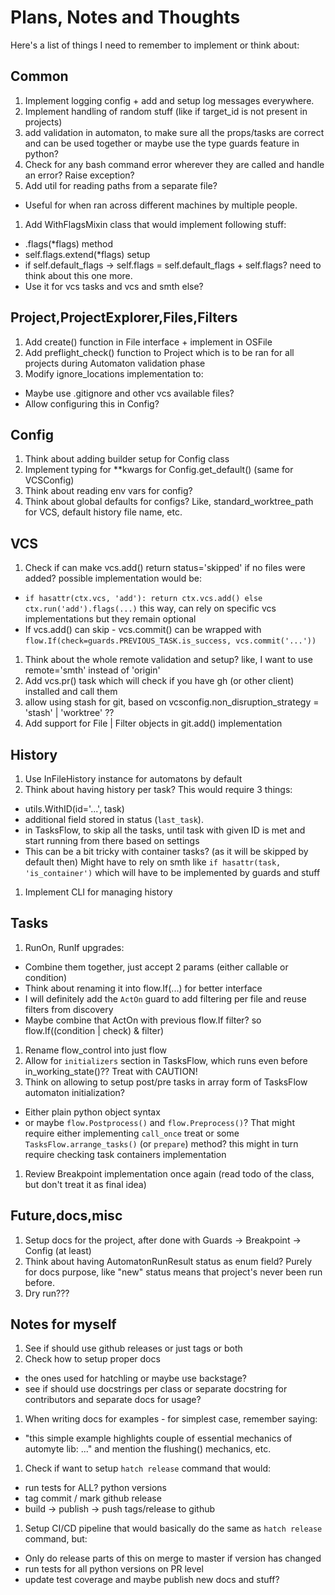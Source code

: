 # Plans, Notes and Thoughts

Here's a list of things I need to remember to implement or think about:

## Common

1. Implement logging config + add and setup log messages everywhere.
1. Implement handling of random stuff (like if target_id is not present in projects)
1. add validation in automaton, to make sure all the props/tasks are correct and can be used together
  or maybe use the type guards feature in python?
1. Check for any bash command error wherever they are called and handle an error? Raise exception?
1. Add util for reading paths from a separate file?
  * Useful for when ran across different machines by multiple people.
1. Add WithFlagsMixin class that would implement following stuff:
  * .flags(*flags) method
  * self.flags.extend(*flags) setup
  * if self.default_flags -> self.flags = self.default_flags + self.flags? need to think about this one more.
  * Use it for vcs tasks and vcs and smth else?

## Project,ProjectExplorer,Files,Filters

1. Add create() function in File interface + implement in OSFile
1. Add preflight_check() function to Project which is to be ran for all projects during Automaton validation phase
1. Modify ignore_locations implementation to:
  * Maybe use .gitignore and other vcs available files?
  * Allow configuring this in Config?

## Config

1. Think about adding builder setup for Config class
1. Implement typing for **kwargs for Config.get_default() (same for VCSConfig)
1. Think about reading env vars for config?
1. Think about global defaults for configs? Like, standard_worktree_path for VCS, default history file name, etc.

## VCS

1. Check if can make vcs.add() return status='skipped' if no files were added? possible implementation would be:
  * `if hasattr(ctx.vcs, 'add'): return ctx.vcs.add() else ctx.run('add').flags(...)`
    this way, can rely on specific vcs implementations but they remain optional
  * If vcs.add() can skip - vcs.commit() can be wrapped with
    `flow.If(check=guards.PREVIOUS_TASK.is_success, vcs.commit('...'))`
1. Think about the whole remote validation and setup? like, I want to use remote='smth' instead of 'origin'
1. Add vcs.pr() task which will check if you have gh (or other client) installed and call them
1. allow using stash for git, based on vcsconfig.non_disruption_strategy = 'stash' | 'worktree' ??
1. Add support for File | Filter objects in git.add() implementation

## History

1. Use InFileHistory instance for automatons by default
1. Think about having history per task? This would require 3 things:
  * utils.WithID(id='...', task)
  * additional field stored in status (`last_task`).
  * in TasksFlow, to skip all the tasks, until task with given ID is met and start running from there based on settings
  * This can be a bit tricky with container tasks? (as it will be skipped by default then)
    Might have to rely on smth like `if hasattr(task, 'is_container')` which will have to be implemented by guards and stuff
1. Implement CLI for managing history

## Tasks

1. RunOn, RunIf upgrades:
  * Combine them together, just accept 2 params (either callable or condition)
  * Think about renaming it into flow.If(...) for better interface
  * I will definitely add the `ActOn` guard to add filtering per file and reuse filters from discovery
  * Maybe combine that ActOn with previous flow.If filter? so flow.If((condition | check) & filter)
1. Rename flow_control into just flow
1. Allow for `initializers` section in TasksFlow, which runs even before in_working_state()?? Treat with CAUTION!
1. Think on allowing to setup post/pre tasks in array form of TasksFlow automaton initialization?
  * Either plain python object syntax
  * or maybe `flow.Postprocess()` and `flow.Preprocess()`?
    That might require either implementing `call_once` treat or some `TasksFlow.arrange_tasks()` (or `prepare`) method?
    this might in turn require checking task containers implementation
1. Review Breakpoint implementation once again (read todo of the class, but don't treat it as final idea)


## Future,docs,misc

1. Setup docs for the project, after done with Guards -> Breakpoint -> Config (at least)
1. Think about having AutomatonRunResult status as enum field?
    Purely for docs purpose, like "new" status means that project's never been run before.
1. Dry run???

## Notes for myself

1. See if should use github releases or just tags or both
1. Check how to setup proper docs
  * the ones used for hatchling or maybe use backstage?
  * see if should use docstrings per class or separate docstring for contributors and separate docs for usage?
1. When writing docs for examples - for simplest case, remember saying:
  * "this simple example highlights couple of essential mechanics of automyte lib: ..."
  and mention the flushing() mechanics, etc.

1. Check if want to setup `hatch release` command that would:
  * run tests for ALL? python versions
  * tag commit / mark github release
  * build -> publish -> push tags/release to github
1. Setup CI/CD pipeline that would basically do the same as `hatch release` command, but:
  * Only do release parts of this on merge to master if version has changed
  * run tests for all python versions on PR level
  * update test coverage and maybe publish new docs and stuff?
